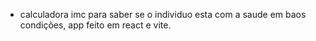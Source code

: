 * calculadora imc para saber se o individuo esta com a saude em baos condições, app feito em react e vite.
